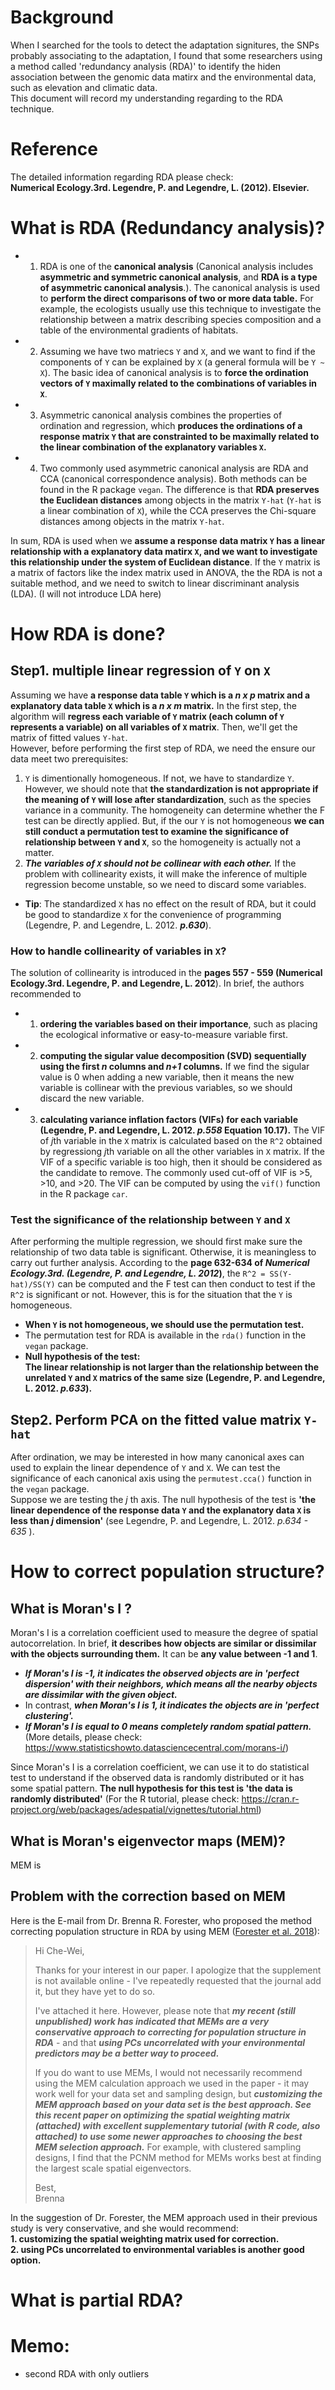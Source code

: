 # Background
When I searched for the tools to detect the adaptation signitures, the SNPs probably associating to the adaptation, I found that some researchers using a method called 'redundancy analysis (RDA)' to identify the hiden association between the genomic data matirx and the environmental data, such as elevation and climatic data.  
This document will record my understanding regarding to the RDA technique.  

# Reference
The detailed information regarding RDA please check:  
**Numerical Ecology.3rd. Legendre, P. and Legendre, L. (2012).  Elsevier.**  

# What is RDA (Redundancy analysis)?  
 - 1. RDA is one of the **canonical analysis** (Canonical analysis includes **asymmetric and symmetric canonical analysis**, and **RDA is a type of asymmetric canonical analysis**.). The canonical analysis is used to **perform the direct comparisons of two or more data table.** For example, the ecologists usually use this technique to investigate the relationship between a matrix describing species composition and a table of the environmental gradients of habitats.  
 - 2. Assuming we have two matriecs `Y` and `X`, and we want to find if the components of `Y` can be explained by `X` (a general formula will be `Y ~ X`). The basic idea of canonical analysis is to **force the ordination vectors of `Y` maximally related to the combinations of variables in `X`**.  
 - 3. Asymmetric canonical analysis combines the properties of ordination and regression, which **produces the ordinations of a response matrix `Y` that are constrainted to be maximally related to the linear combination of the explanatory variables `X`.**     
 - 4. Two commonly used asymmetric canonical analysis are RDA and CCA (canonical correspondence analysis). Both methods can be found in the R package `vegan`. The difference is that **RDA preserves the Euclidean distances** among objects in the matrix `Y-hat` (`Y-hat` is a linear combination of `X`), while the CCA preserves the Chi-square distances among objects in the matrix `Y-hat`.    
   
In sum, RDA is used when we **assume a response data matrix `Y` has a linear relationship with a explanatory data matirx `X`, and we want to investigate this relationship under the system of Euclidean distance**. If the `Y` matrix is a matrix of factors like the index matrix used in ANOVA, the the RDA is not a suitable method, and we need to switch to linear discriminant analysis (LDA). (I will not introduce LDA here)  

# How RDA is done?
## Step1. multiple linear regression of `Y` on `X`
Assuming we have **a response data table `Y` which is a *n x p* matrix and a explanatory data table `X` which is a *n x m* matrix.** In the first step, the algorithm will **regress each variable of `Y` matrix (each column of `Y` represents a variable) on all variables of `X` matrix**. Then, we'll get the matrix of fitted values `Y-hat`.  
However, before performing the first step of RDA, we need the ensure our data meet two prerequisites:  
1. `Y` is dimentionally homogeneous. If not, we have to standardize `Y`.  
However, we should note that **the standardization is not appropriate if the meaning of `Y` will lose after standardization**, such as the species variance in a community. The homogeneity can determine whether the F test can be directly applied. But, if the our `Y` is not homogeneous **we can still conduct a permutation test to examine the significance of relationship between `Y` and `X`**, so the homogeneity is actually not a matter.   
2. ***The variables of `X` should not be collinear with each other.*** If the problem with collinearity exists, it will make the inference of multiple regression become unstable, so we need to discard some variables.  
 - **Tip**: The standardized `X` has no effect on the result of RDA, but it could be good to standardize `X` for the convenience of programming (Legendre, P. and Legendre, L. 2012. ***p.630***).
### How to handle collinearity of variables in `X`?
The solution of collinearity is introduced in the **pages 557 - 559 (Numerical Ecology.3rd. Legendre, P. and Legendre, L. 2012**). In brief, the authors recommended to 
 - 1. **ordering the variables based on their importance**, such as placing the ecological informative or easy-to-measure variable first. 
 - 2. **computing the sigular value decomposition (SVD) sequentially using the first *n* columns and *n+1* columns.** If we find the sigular value is 0 when adding a new variable, then it means the new variable is collinear with the previous variables, so we should discard the new variable.
 - 3. **calculating variance inflation factors (VIFs) for each variable (Legendre, P. and Legendre, L. 2012. *p.558* Equation 10.17).** The VIF of *j*th variable in the `X` matrix is calculated based on the `R^2` obtained by regressiong *j*th variable on all the other variables in `X` matrix. If the VIF of a specific variable is too high, then it should be considered as the candidate to remove. The commonly used cut-off of VIF is >5, >10, and >20. The VIF can be computed by using the `vif()` function in the R package `car`.
 
 ### Test the significance of the relationship between `Y` and `X`
 After performing the multiple regression, we should first make sure the relationship of two data table is significant. Otherwise, it is meaningless to carry out further analysis. According to the **page 632-634 of *Numerical Ecology.3rd. (Legendre, P. and Legendre, L. 2012*)**, the `R^2 = SS(Y-hat)/SS(Y)` can be computed and the F test can then conduct to test if the `R^2` is significant or not. However, this is for the situation that the `Y` is homogeneous.  
 - **When `Y` is not homogeneous, we should use the permutation test.**  
 - The permutation test for RDA is available in the `rda()` function in the `vegan` package.
 - **Null hypothesis of the test:**  
 **The linear relationship is not larger than the relationship between the unrelated `Y` and `X` matrics of the same size (Legendre, P. and Legendre, L. 2012. *p.633*).** 
 
 ## Step2. Perform PCA on the fitted value matrix `Y-hat`
 After ordination, we may be interested in how many canonical axes can used to explain the linear dependence of `Y` and `X`. We can test the significance of each canonical axis using the `permutest.cca()` function in the `vegan` package.  
Suppose we are testing the *j* th axis. The null hypothesis of the test is **'the linear dependence of the response data `Y` and the explanatory data `X` is less than *j* dimension'** (see Legendre, P. and Legendre, L. 2012. *p.634 - 635* ). 

 


# How to correct population structure?




## What is Moran's I ?
Moran's I is a correlation coefficient used to measure the degree of spatial autocorrelation. In brief, **it describes how objects are similar or dissimilar with the objects surrounding them.** It can be **any value between -1 and 1**. 
 - ***If Moran's I is -1, it indicates the observed objects are in 'perfect dispersion' with their neighbors, which means all the nearby objects are dissimilar with the given object.***   
 - In contrast, ***when Moran's I is 1, it indicates the objects are in 'perfect clustering'.***   
 - ***If Moran's I is equal to 0 means completely random spatial pattern.***  
(More details, please check: https://www.statisticshowto.datasciencecentral.com/morans-i/)  
  
Since Moran's I is a correlation coefficient, we can use it to do statistical test to understand if the observed data is randomly distributed or it has some spatial pattern. **The null hypothesis for this test is 'the data is randomly distributed'** (For the R tutorial, please check: https://cran.r-project.org/web/packages/adespatial/vignettes/tutorial.html)

## What is Moran's eigenvector maps (MEM)?
MEM is 

## Problem with the correction based on MEM
Here is the E-mail from Dr. Brenna R. Forester, who proposed the method correcting population structure in RDA by using MEM ([Forester et al. 2018](https://onlinelibrary.wiley.com/doi/full/10.1111/mec.14584)):  
> Hi Che-Wei,  
>  
> Thanks for your interest in our paper. I apologize that the supplement is not available online - I've repeatedly requested that the journal add it, but they have yet to do so.    
>    
> I've attached it here. However, please note that ***my recent (still unpublished) work has indicated that MEMs are a very conservative approach to correcting for population structure in RDA*** - and that ***using PCs uncorrelated with your environmental predictors may be a better way to proceed.***    
>  
> If you do want to use MEMs, I would not necessarily recommend using the MEM calculation approach we used in the paper - it may work well for your data set and sampling design, but ***customizing the MEM approach based on your data set is the best approach. See this recent paper on optimizing the spatial weighting matrix (attached) with excellent supplementary tutorial (with R code, also attached) to use some newer approaches to choosing the best MEM selection approach.*** For example, with clustered sampling designs, I find that the PCNM method for MEMs works best at finding the largest scale spatial eigenvectors.    
>    
> Best,  
> Brenna  
  
In the suggestion of Dr. Forester, the MEM approach used in their previous study is very conservative, and she would recommend:    
**1. customizing the spatial weighting matrix used for correction.**  
**2. using PCs uncorrelated to environmental variables is another good option.**   


# What is partial RDA?

# Memo:
 - second RDA with only outliers
